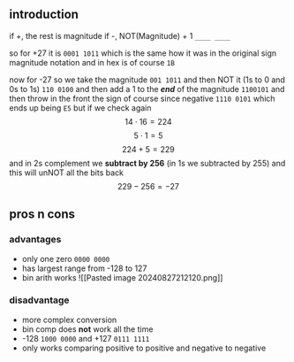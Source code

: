 ## introduction
if +, the rest is magnitude
if -, NOT(Magnitude) + 1
`____ ____`

so for +27
it is `0001 1011`
which is the same how it was in the original sign magnitude notation 
and in hex is of course `1B`

now for -27
so we take the magnitude
`001 1011`
and then NOT it (1s to 0 and 0s to 1s)
`110 0100`
and then add a 1 to the ***end*** of the magnitude
`1100101`
and then throw in the front the sign of course since negative
`1110 0101`
which ends up being `E5`
but if we check again
$$ 14 \cdot 16 = 224 $$
$$ 5 \cdot 1 = 5 $$
$$ 224 + 5 = 229 $$
and in 2s complement we **subtract by 256** (in 1s we subtracted by 255) and this will unNOT all the bits back
$$ 229 - 256 = -27 $$

## pros n cons
### advantages
- only one zero `0000 0000`
- has largest range from -128 to 127
- bin arith works
![[Pasted image 20240827212120.png]]
### disadvantage
- more complex conversion
- bin comp does __not__ work all the time
- -128 `1000 0000` and +127 `0111 1111`
- only works comparing positive to positive and negative to negative
